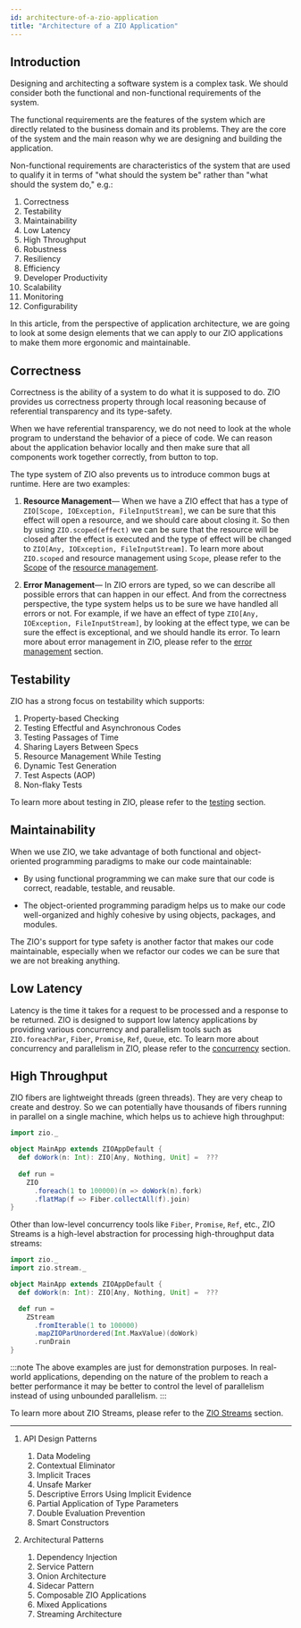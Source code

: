 ```yaml
---
id: architecture-of-a-zio-application
title: "Architecture of a ZIO Application"
---
```


## Introduction

Designing and architecting a software system is a complex task. We should consider both the functional and non-functional requirements of the system.

The functional requirements are the features of the system which are directly related to the business domain and its problems. They are the core of the system and the main reason why we are designing and building the application.

Non-functional requirements are characteristics of the system that are used to qualify it in terms of "what should the system be" rather than "what should the system do," e.g.:

  1. Correctness
  2. Testability
  3. Maintainability
  4. Low Latency
  5. High Throughput
  6. Robustness
  7. Resiliency
  8. Efficiency
  9. Developer Productivity
  10. Scalability
  11. Monitoring
  12. Configurability

In this article, from the perspective of application architecture, we are going to look at some design elements that we can apply to our ZIO applications to make them more ergonomic and maintainable.

## Correctness

Correctness is the ability of a system to do what it is supposed to do. ZIO provides us correctness property through local reasoning because of referential transparency and its type-safety.

When we have referential transparency, we do not need to look at the whole program to understand the behavior of a piece of code. We can reason about the application behavior locally and then make sure that all components work together correctly, from button to top.

The type system of ZIO also prevents us to introduce common bugs at runtime. Here are two examples:

  1. **Resource Management**— When we have a ZIO effect that has a type of `ZIO[Scope, IOException, FileInputStream]`, we can be sure that this effect will open a resource, and we should care about closing it. So then by using `ZIO.scoped(effect)` we can be sure that the resource will be closed after the effect is executed and the type of effect will be changed to `ZIO[Any, IOException, FileInputStream]`. To learn more about `ZIO.scoped` and resource management using `Scope`, please refer to the [Scope](../resource/scope.md) of the [resource management](../resource/index.md).

  2. **Error Management**— In ZIO errors are typed, so we can describe all possible errors that can happen in our effect. And from the correctness perspective, the type system helps us to be sure we have handled all errors or not. For example, if we have an effect of type `ZIO[Any, IOException, FileInputStream]`, by looking at the effect type, we can be sure the effect is exceptional, and we should handle its error. To learn more about error management in ZIO, please refer to the [error management](../error-management/index.md) section.

## Testability

ZIO has a strong focus on testability which supports:

  1. Property-based Checking
  2. Testing Effectful and Asynchronous Codes
  3. Testing Passages of Time
  4. Sharing Layers Between Specs
  5. Resource Management While Testing
  6. Dynamic Test Generation
  7. Test Aspects (AOP)
  8. Non-flaky Tests

To learn more about testing in ZIO, please refer to the [testing](../test/index.md) section.

## Maintainability

When we use ZIO, we take advantage of both functional and object-oriented programming paradigms to make our code maintainable:

- By using functional programming we can make sure that our code is correct, readable, testable, and reusable.

- The object-oriented programming paradigm helps us to make our code well-organized and highly cohesive by using objects, packages, and modules.

The ZIO's support for type safety is another factor that makes our code maintainable, especially when we refactor our codes we can be sure that we are not breaking anything.

## Low Latency

Latency is the time it takes for a request to be processed and a response to be returned. ZIO is designed to support low latency applications by providing various concurrency and parallelism tools such as `ZIO.foreachPar`, `Fiber`, `Promise`, `Ref`, `Queue`, etc. To learn more about concurrency and parallelism in ZIO, please refer to the [concurrency](../concurrency/index.md) section.

## High Throughput

ZIO fibers are lightweight threads (green threads). They are very cheap to create and destroy. So we can potentially have thousands of fibers running in parallel on a single machine, which helps us to achieve high throughput:

```scala mdoc:compile-only
import zio._

object MainApp extends ZIOAppDefault {
  def doWork(n: Int): ZIO[Any, Nothing, Unit] =  ??? 
  
  def run =
    ZIO
      .foreach(1 to 100000)(n => doWork(n).fork)
      .flatMap(f => Fiber.collectAll(f).join)
}
```

Other than low-level concurrency tools like `Fiber`, `Promise`, `Ref`, etc., ZIO Streams is a high-level abstraction for processing high-throughput data streams:

```scala mdoc:compile-only
import zio._
import zio.stream._

object MainApp extends ZIOAppDefault {
  def doWork(n: Int): ZIO[Any, Nothing, Unit] =  ??? 

  def run =
    ZStream
      .fromIterable(1 to 100000)
      .mapZIOParUnordered(Int.MaxValue)(doWork)
      .runDrain
}
```

:::note
The above examples are just for demonstration purposes. In real-world applications, depending on the nature of the problem to reach a better performance it may be better to control the level of parallelism instead of using unbounded parallelism.
:::

To learn more about ZIO Streams, please refer to the [ZIO Streams](../stream/index.md) section.

----------

1. API Design Patterns

   1. Data Modeling
   2. Contextual Eliminator
   3. Implicit Traces
   4. Unsafe Marker
   5. Descriptive Errors Using Implicit Evidence
   6. Partial Application of Type Parameters
   7. Double Evaluation Prevention
   8. Smart Constructors

2. Architectural Patterns

   1. Dependency Injection
   2. Service Pattern
   3. Onion Architecture
   4. Sidecar Pattern
   5. Composable ZIO Applications
   6. Mixed Applications
   7. Streaming Architecture
